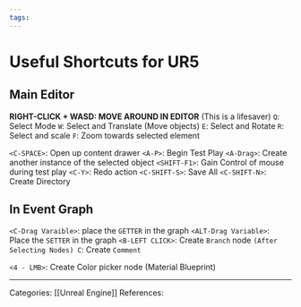 ```yaml
---
tags:
---
```

# Useful Shortcuts for UR5

## Main Editor
**RIGHT-CLICK + WASD: MOVE AROUND IN EDITOR** (This is a lifesaver)
`Q`: Select Mode
`W`: Select and Translate (Move objects)
`E`: Select and Rotate
`R`: Select and scale
`F`: Zoom towards selected element

`<C-SPACE>`: Open up content drawer
`<A-P>`: Begin Test Play
`<A-Drag>`: Create another instance of the selected object
`<SHIFT-F1>`: Gain Control of mouse during test play
`<C-Y>`: Redo action
`<C-SHIFT-S>`: Save All
`<C-SHIFT-N>`: Create Directory

## In Event Graph
`<C-Drag Varaible>`: place the `GETTER` in the graph
`<ALT-Drag Variable>`: Place the `SETTER` in the graph
`<B-LEFT CLICK>`: Create `Branch` node
`(After Selecting Nodes) C`: Create `Comment`

`<4 - LMB>`: Create Color picker node (Material Blueprint)


---
Categories: [[Unreal Engine]]
References:
